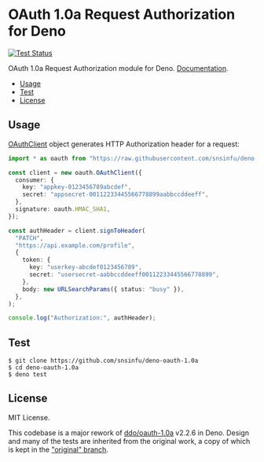 # OAuth 1.0a Request Authorization for Deno

[![Test Status][test-badge]][test-url]

OAuth 1.0a Request Authorization module for Deno. [Documentation][doc].

- [Usage](#usage)
- [Test](#test)
- [License](#license)

[test-badge]: https://github.com/snsinfu/deno-oauth-1.0a/workflows/test/badge.svg
[test-url]: https://github.com/snsinfu/deno-oauth-1.0a/actions?query=workflow%3Atest
[doc]: https://doc.deno.land/https/raw.githubusercontent.com/snsinfu/deno-oauth-1.0a/main/mod.ts

## Usage

[OAuthClient][doc-OAuthClient] object generates HTTP Authorization header for a
request:

```typescript
import * as oauth from "https://raw.githubusercontent.com/snsinfu/deno-oauth-1.0a/main/mod.ts";

const client = new oauth.OAuthClient({
  consumer: {
    key: "appkey-0123456789abcdef",
    secret: "appsecret-00112233445566778899aabbccddeeff",
  },
  signature: oauth.HMAC_SHA1,
});

const authHeader = client.signToHeader(
  "PATCH",
  "https://api.example.com/profile",
  {
    token: {
      key: "userkey-abcdef0123456789",
      secret: "usersecret-aabbccddeeff00112233445566778899",
    },
    body: new URLSearchParams({ status: "busy" }),
  },
);

console.log("Authorization:", authHeader);
```

[doc-OAuthClient]: https://doc.deno.land/https/raw.githubusercontent.com/snsinfu/deno-oauth-1.0a/main/mod.ts#OAuthClient

## Test

```console
$ git clone https://github.com/snsinfu/deno-oauth-1.0a
$ cd deno-oauth-1.0a
$ deno test
```

## License

MIT License.

This codebase is a major rework of [ddo/oauth-1.0a][ddo] v2.2.6 in Deno. Design
and many of the tests are inherited from the original work, a copy of which is
kept in the ["original" branch][original].

[ddo]: https://github.com/ddo/oauth-1.0a
[original]: https://github.com/snsinfu/deno-oauth-1.0a/tree/original
